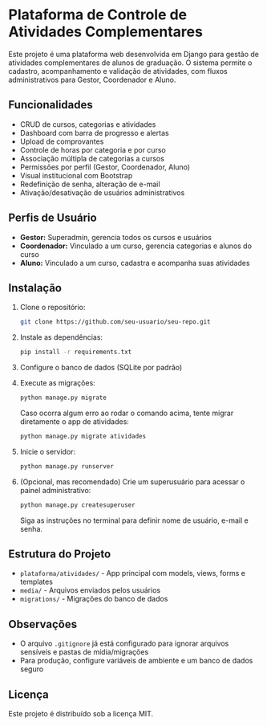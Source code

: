 # Plataforma de Controle de Atividades Complementares

Este projeto é uma plataforma web desenvolvida em Django para gestão de atividades complementares de alunos de graduação. O sistema permite o cadastro, acompanhamento e validação de atividades, com fluxos administrativos para Gestor, Coordenador e Aluno.

## Funcionalidades
- CRUD de cursos, categorias e atividades
- Dashboard com barra de progresso e alertas
- Upload de comprovantes
- Controle de horas por categoria e por curso
- Associação múltipla de categorias a cursos
- Permissões por perfil (Gestor, Coordenador, Aluno)
- Visual institucional com Bootstrap
- Redefinição de senha, alteração de e-mail
- Ativação/desativação de usuários administrativos

## Perfis de Usuário
- **Gestor:** Superadmin, gerencia todos os cursos e usuários
- **Coordenador:** Vinculado a um curso, gerencia categorias e alunos do curso
- **Aluno:** Vinculado a um curso, cadastra e acompanha suas atividades

## Instalação
1. Clone o repositório:
   ```bash
   git clone https://github.com/seu-usuario/seu-repo.git
   ```
2. Instale as dependências:
   ```bash
   pip install -r requirements.txt
   ```
3. Configure o banco de dados (SQLite por padrão)
4. Execute as migrações:
   ```bash
   python manage.py migrate
   ```
   Caso ocorra algum erro ao rodar o comando acima, tente migrar diretamente o app de atividades:
   ```bash
   python manage.py migrate atividades
   ```
5. Inicie o servidor:
   ```bash
   python manage.py runserver
   ```

6. (Opcional, mas recomendado) Crie um superusuário para acessar o painel administrativo:
   ```bash
   python manage.py createsuperuser
   ```
   Siga as instruções no terminal para definir nome de usuário, e-mail e senha.

## Estrutura do Projeto
- `plataforma/atividades/` - App principal com models, views, forms e templates
- `media/` - Arquivos enviados pelos usuários
- `migrations/` - Migrações do banco de dados

## Observações
- O arquivo `.gitignore` já está configurado para ignorar arquivos sensíveis e pastas de mídia/migrações
- Para produção, configure variáveis de ambiente e um banco de dados seguro

## Licença
Este projeto é distribuído sob a licença MIT.
